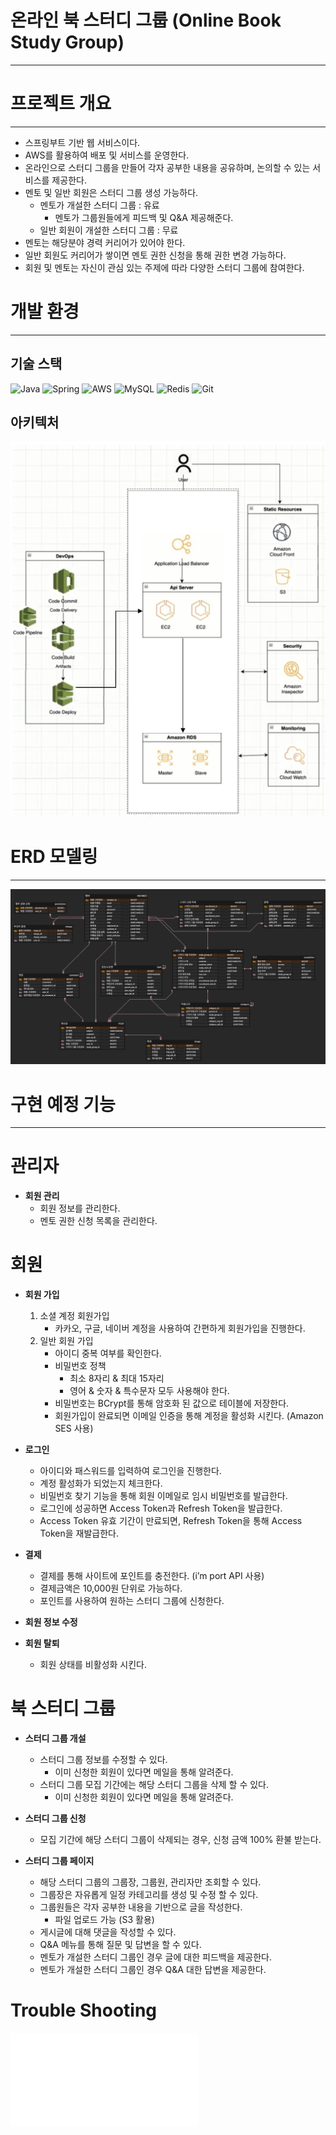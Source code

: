 # 온라인 북 스터디 그룹 (Online Book Study Group)

---

# 프로젝트 개요

---

- 스프링부트 기반 웹 서비스이다.
- AWS를 활용하여 배포 및 서비스를 운영한다.
- 온라인으로 스터디 그룹을 만들어 각자 공부한 내용을 공유하며, 논의할 수 있는 서비스를 제공한다.
- 멘토 및 일반 회원은 스터디 그룹 생성 가능하다.
    - 멘토가 개설한 스터디 그룹 : 유료
        - 멘토가 그룹원들에게 피드백 및 Q&A 제공해준다.
    - 일반 회원이 개설한 스터디 그룹 : 무료
- 멘토는 해당분야 경력 커리어가 있어야 한다.
- 일반 회원도 커리어가 쌓이면 멘토 권한 신청을 통해 권한 변경 가능하다.
- 회원 및 멘토는 자신이 관심 있는 주제에 따라 다양한 스터디 그룹에 참여한다.

# 개발 환경

---

## 기술 스택

![Java](https://img.shields.io/badge/java-%23ED8B00.svg?style=for-the-badge&logo=openjdk&logoColor=white)
![Spring](https://img.shields.io/badge/spring-%236DB33F.svg?style=for-the-badge&logo=spring&logoColor=white)
![AWS](https://img.shields.io/badge/AWS-%23FF9900.svg?style=for-the-badge&logo=amazon-aws&logoColor=white)
![MySQL](https://img.shields.io/badge/mysql-%2300f.svg?style=for-the-badge&logo=mysql&logoColor=white)
![Redis](https://img.shields.io/badge/redis-%23DD0031.svg?style=for-the-badge&logo=redis&logoColor=white)
![Git](https://img.shields.io/badge/git-%23F05033.svg?style=for-the-badge&logo=git&logoColor=white)

## 아키텍처

![ERD](doc/img/architecture.png)

# ERD 모델링

---

![ERD](doc/img/ERD_Modeling.png)

# 구현 예정 기능

---

# 관리자

- **회원 관리**
    - 회원 정보를 관리한다.
    - 멘토 권한 신청 목록을 관리한다.

# 회원

- **회원 가입**
    1. 소셜 계정 회원가입
        - 카카오, 구글, 네이버 계정을 사용하여 간편하게 회원가입을 진행한다.
    2. 일반 회원 가입
        - 아이디 중복 여부를 확인한다.
        - 비밀번호 정책
            - 최소 8자리 & 최대 15자리
            - 영어 & 숫자 & 특수문자 모두 사용해야 한다.
        - 비밀번호는 BCrypt를 통해 암호화 된 값으로 테이블에 저장한다.
        - 회원가입이 완료되면 이메일 인증을 통해 계정을 활성화 시킨다. (Amazon SES 사용)
- **로그인**
    - 아이디와 패스워드를 입력하여 로그인을 진행한다.
    - 계정 활성화가 되었는지 체크한다.
    - 비밀번호 찾기 기능을 통해 회원 이메일로 임시 비밀번호를 발급한다.
    - 로그인에 성공하면 Access Token과 Refresh Token을 발급한다.
    - Access Token 유효 기간이 만료되면, Refresh Token을 통해 Access Token을 재발급한다.

- **결제**
    - 결제를 통해 사이트에 포인트를 충전한다. (i’m port API 사용)
    - 결제금액은 10,000원 단위로 가능하다.
    - 포인트를 사용하여 원하는 스터디 그룹에 신청한다.
- **회원 정보 수정**
- **회원 탈퇴**
    - 회원 상태를 비활성화 시킨다.

# 북 스터디 그룹

- **스터디 그룹 개설**
    - 스터디 그룹 정보를 수정할 수 있다.
        - 이미 신청한 회원이 있다면 메일을 통해 알려준다.
    - 스터디 그룹 모집 기간에는 해당 스터디 그룹을 삭제 할 수 있다.
        - 이미 신청한 회원이 있다면 메일을 통해 알려준다.

- **스터디 그룹 신청**
    - 모집 기간에 해당 스터디 그룹이 삭제되는 경우, 신청 금액 100% 환불 받는다.

- **스터디 그룹 페이지**
    - 해당 스터디 그룹의 그룹장, 그룹원, 관리자만 조회할 수 있다.
    - 그룹장은 자유롭게 일정 카테고리를 생성 및 수정 할 수 있다.
    - 그룹원들은 각자 공부한 내용을 기반으로 글을 작성한다.
        - 파일 업로드 가능 (S3 활용)
    - 게시글에 대해 댓글을 작성할 수 있다.
    - Q&A 메뉴를 통해 질문 및 답변을 할 수 있다.
    - 멘토가 개설한 스터디 그룹인 경우 글에 대한 피드백을 제공한다.
    - 멘토가 개설한 스터디 그룹인 경우 Q&A 대한 답변을 제공한다.

# **Trouble Shooting**
![go to the trouble shooting section](doc/TroubleShooting.md)